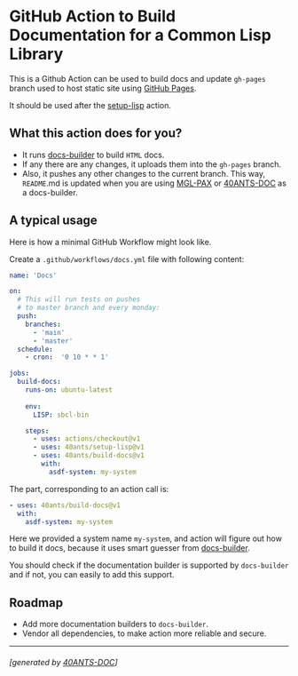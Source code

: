 <a id="x-28DOCS-2FDOCS-3A-40README-2040ANTS-DOC-2FLOCATIVES-3ASECTION-29"></a>

# GitHub Action to Build Documentation for a Common Lisp Library

This is a Github Action can be used to build docs and update `gh-pages` branch used to
host static site using [GitHub Pages][9f4c].

It should be used after the [setup-lisp][8de1] action.

<a id="x-28DOCS-2FDOCS-3A-3A-40FEATURES-2040ANTS-DOC-2FLOCATIVES-3ASECTION-29"></a>

## What this action does for you?

* It runs [docs-builder][f2be] to build `HTML` docs.
* If any there are any changes, it uploads them into the `gh-pages` branch.
* Also, it pushes any other changes to the current branch. This way, `README`.md
  is updated when you are using [MGL-PAX][ecfb]
  or [40ANTS-DOC][f503]
  as a docs-builder.

<a id="x-28DOCS-2FDOCS-3A-3A-40TYPICAL-USAGE-2040ANTS-DOC-2FLOCATIVES-3ASECTION-29"></a>

## A typical usage

Here is how a minimal GitHub Workflow might look like.

Create a `.github/workflows/docs.yml` file with following content:

```yaml
name: 'Docs'

on:
  # This will run tests on pushes
  # to master branch and every monday:
  push:
    branches:
      - 'main'
      - 'master'
  schedule:
    - cron:  '0 10 * * 1'

jobs:
  build-docs:
    runs-on: ubuntu-latest
    
    env:
      LISP: sbcl-bin

    steps:
      - uses: actions/checkout@v1
      - uses: 40ants/setup-lisp@v1
      - uses: 40ants/build-docs@v1
        with:
          asdf-system: my-system
```
The part, corresponding to an action call is:

```yaml
- uses: 40ants/build-docs@v1
  with:
    asdf-system: my-system
```
Here we provided a system name `my-system`, and
action will figure out how to build it docs, because
it uses smart guesser from
[docs-builder][f2be].

You should check if the documentation builder is supported
by `docs-builder` and if not, you can easily to add this support.

<a id="x-28DOCS-2FDOCS-3A-3A-40ROADMAP-2040ANTS-DOC-2FLOCATIVES-3ASECTION-29"></a>

## Roadmap

* Add more documentation builders to `docs-builder`.
* Vendor all dependencies, to make action more reliable and secure.


[f2be]: https://40ants.com/docs-builder/
[8de1]: https://40ants.com/setup-lisp/
[f503]: https://github.com/40ants/doc
[ecfb]: https://github.com/cl-doc-systems/mgl-pax
[9f4c]: https://pages.github.com/

* * *
###### [generated by [40ANTS-DOC](https://40ants.com/doc/)]
